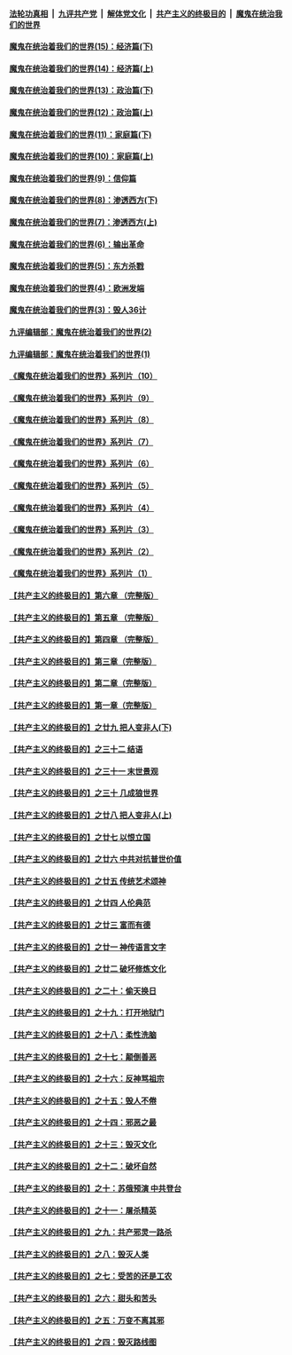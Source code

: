 ####  [法轮功真相](../../../../basic/blob/master/README.md?t=10121731) &nbsp;|&nbsp; [九评共产党](../../../../9ping.md/blob/master/README.md?t=10121731) &nbsp;|&nbsp; [解体党文化](../../../../jtdwh.md/blob/master/README.md?t=10121731)  &nbsp;|&nbsp; [共产主义的终极目的](../../../../gczydzjmd.md/blob/master/README.md?t=10121731) &nbsp;|&nbsp; [魔鬼在统治我们的世界](../../../../mgztzwmdsj.md/blob/master/README.md?t=10121731) 

#### [魔鬼在统治着我们的世界(15)：经济篇(下)](../pages/nsc422/n10469975.md?t=10121731) 

#### [魔鬼在统治着我们的世界(14)：经济篇(上)](../pages/nsc422/n10457370.md?t=10121731) 

#### [魔鬼在统治着我们的世界(13)：政治篇(下)](../pages/nsc422/n10448270.md?t=10121731) 

#### [魔鬼在统治着我们的世界(12)：政治篇(上)](../pages/nsc422/n10444576.md?t=10121731) 

#### [魔鬼在统治着我们的世界(11)：家庭篇(下)](../pages/nsc422/n10440961.md?t=10121731) 

#### [魔鬼在统治着我们的世界(10)：家庭篇(上)](../pages/nsc422/n10435448.md?t=10121731) 

#### [魔鬼在统治着我们的世界(9)：信仰篇](../pages/nsc422/n10432159.md?t=10121731) 

#### [魔鬼在统治着我们的世界(8)：渗透西方(下)](../pages/nsc422/n10429603.md?t=10121731) 

#### [魔鬼在统治着我们的世界(7)：渗透西方(上)](../pages/nsc422/n10426013.md?t=10121731) 

#### [魔鬼在统治着我们的世界(6)：输出革命](../pages/nsc422/n10421536.md?t=10121731) 

#### [魔鬼在统治着我们的世界(5)：东方杀戮](../pages/nsc422/n10417707.md?t=10121731) 

#### [魔鬼在统治着我们的世界(4)：欧洲发端](../pages/nsc422/n10414890.md?t=10121731) 

#### [魔鬼在统治着我们的世界(3)：毁人36计](../pages/nsc422/n10411583.md?t=10121731) 

#### [九评编辑部：魔鬼在统治着我们的世界(2)](../pages/nsc422/n10410036.md?t=10121731) 

#### [九评编辑部：魔鬼在统治着我们的世界(1)](../pages/nsc422/n10406825.md?t=10121731) 

#### [《魔鬼在统治着我们的世界》系列片（10）](../pages/nsc422/n12292670.md?t=10121731) 

#### [《魔鬼在统治着我们的世界》系列片（9）](../pages/nsc422/n12290859.md?t=10121731) 

#### [《魔鬼在统治着我们的世界》系列片（8）](../pages/nsc422/n12287445.md?t=10121731) 

#### [《魔鬼在统治着我们的世界》系列片（7）](../pages/nsc422/n12283425.md?t=10121731) 

#### [《魔鬼在统治着我们的世界》系列片（6）](../pages/nsc422/n12282314.md?t=10121731) 

#### [《魔鬼在统治着我们的世界》系列片（5）](../pages/nsc422/n12281419.md?t=10121731) 

#### [《魔鬼在统治着我们的世界》系列片（4）](../pages/nsc422/n12274024.md?t=10121731) 

#### [《魔鬼在统治着我们的世界》系列片（3）](../pages/nsc422/n12271322.md?t=10121731) 

#### [《魔鬼在统治着我们的世界》系列片（2）](../pages/nsc422/n12269049.md?t=10121731) 

#### [《魔鬼在统治着我们的世界》系列片（1）](../pages/nsc422/n12267575.md?t=10121731) 

#### [【共产主义的终极目的】第六章 （完整版）](../pages/nsc422/n11428913.md?t=10121731) 

#### [【共产主义的终极目的】第五章 （完整版）](../pages/nsc422/n11428912.md?t=10121731) 

#### [【共产主义的终极目的】第四章 （完整版）](../pages/nsc422/n11428907.md?t=10121731) 

#### [【共产主义的终极目的】第三章（完整版）](../pages/nsc422/n11428848.md?t=10121731) 

#### [【共产主义的终极目的】第二章（完整版）](../pages/nsc422/n11428831.md?t=10121731) 

#### [【共产主义的终极目的】第一章（完整版）](../pages/nsc422/n11417651.md?t=10121731) 

#### [【共产主义的终极目的】之廿九 把人变非人(下)](../pages/nsc422/n11344140.md?t=10121731) 

#### [【共产主义的终极目的】之三十二 结语](../pages/nsc422/n11360535.md?t=10121731) 

#### [【共产主义的终极目的】之三十一 末世景观](../pages/nsc422/n11351129.md?t=10121731) 

#### [【共产主义的终极目的】之三十 几成狼世界](../pages/nsc422/n11348280.md?t=10121731) 

#### [【共产主义的终极目的】之廿八 把人变非人(上)](../pages/nsc422/n11340492.md?t=10121731) 

#### [【共产主义的终极目的】之廿七 以恨立国](../pages/nsc422/n11336944.md?t=10121731) 

#### [【共产主义的终极目的】之廿六 中共对抗普世价值](../pages/nsc422/n11324785.md?t=10121731) 

#### [【共产主义的终极目的】之廿五 传统艺术颂神](../pages/nsc422/n11296396.md?t=10121731) 

#### [【共产主义的终极目的】之廿四 人伦典范](../pages/nsc422/n11296397.md?t=10121731) 

#### [【共产主义的终极目的】之廿三 富而有德](../pages/nsc422/n11283598.md?t=10121731) 

#### [【共产主义的终极目的】之廿一 神传语言文字](../pages/nsc422/n11263265.md?t=10121731) 

#### [【共产主义的终极目的】之廿二 破坏修炼文化](../pages/nsc422/n11245728.md?t=10121731) 

#### [【共产主义的终极目的】之二十：偷天换日](../pages/nsc422/n11238846.md?t=10121731) 

#### [【共产主义的终极目的】之十九：打开地狱门](../pages/nsc422/n11206376.md?t=10121731) 

#### [【共产主义的终极目的】之十八：柔性洗脑](../pages/nsc422/n11199994.md?t=10121731) 

#### [【共产主义的终极目的】之十七：颠倒善恶](../pages/nsc422/n11179782.md?t=10121731) 

#### [【共产主义的终极目的】之十六：反神骂祖宗](../pages/nsc422/n11166798.md?t=10121731) 

#### [【共产主义的终极目的】之十五：毁人不倦](../pages/nsc422/n11166792.md?t=10121731) 

#### [【共产主义的终极目的】之十四：邪恶之最](../pages/nsc422/n11150249.md?t=10121731) 

#### [【共产主义的终极目的】之十三：毁灭文化](../pages/nsc422/n11135227.md?t=10121731) 

#### [【共产主义的终极目的】之十二：破坏自然](../pages/nsc422/n11135214.md?t=10121731) 

#### [【共产主义的终极目的】之十：苏俄预演 中共登台](../pages/nsc422/n11118424.md?t=10121731) 

#### [【共产主义的终极目的】之十一：屠杀精英](../pages/nsc422/n11118442.md?t=10121731) 

#### [【共产主义的终极目的】之九：共产邪灵一路杀](../pages/nsc422/n11114139.md?t=10121731) 

#### [【共产主义的终极目的】之八：毁灭人类](../pages/nsc422/n11108503.md?t=10121731) 

#### [【共产主义的终极目的】之七：受苦的还是工农](../pages/nsc422/n11101809.md?t=10121731) 

#### [【共产主义的终极目的】之六：甜头和苦头](../pages/nsc422/n11096971.md?t=10121731) 

#### [【共产主义的终极目的】之五：万变不离其邪](../pages/nsc422/n11091285.md?t=10121731) 

#### [【共产主义的终极目的】之四：毁灭路线图](../pages/nsc422/n11086284.md?t=10121731) 

